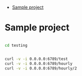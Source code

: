 <!-- MarkdownTOC depth="4" autolink="true" bracket="round" -->

- [Sample project](#sample-project)

<!-- /MarkdownTOC -->

# Sample project

```bash

cd testing


curl -v -i 0.0.0.0:6789/test
curl -v -i 0.0.0.0:6789/hourly
curl -v -i 0.0.0.0:6789/hourly/2
```
